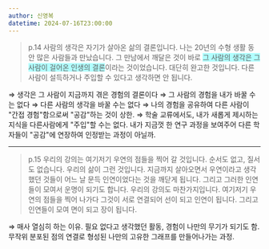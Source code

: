 ```yaml
---
author: 신영복
datetime: 2024-07-16T23:00:00
---
```

> p.14
> 사람의 생각은 자기가 살아온 삶의 결론입니다. 나는 20년의 수형 생활 동안 많은 사람들과 만났습니다. 그 만남에서 깨달은 것이 바로 <span style="background:#b1ffff">그 사람의 생각은 그 사람이 걸어온 인생의 결론</span>이라는 것이었습니다. 대단히 완고한 것입니다. 다른 사람이 설득하거나 주입할 수 있다고 생각하면 안 됩니다.

$\Rightarrow$ 생각은 그 사람이 지금까지 겪은 경험의 결론이다
$\Rightarrow$ 그 사람의 경험을 내가 바꿀 수는 없다
$\Rightarrow$ 다른 사람의 생각을 바꿀 수는 없다
$\Rightarrow$ 나의 경험을 공유하여 다른 사람이 "간접 경험"함으로써 "공감"하는 것이 상한.
$\Rightarrow$ 학술 교류에서도, 내가 새롭게 제시하는 지식을 다른사람에게 "주입"할 수는 없다. 내가 지금껏 한 연구 과정을 보여주어 다른 학자들이 "공감"에 연장하여 인정받는 과정이 아닐까.

---
> p.15
> 우리의 강의는 여기저기 우연의 점들을 찍어 갈 것입니다. 순서도 없고, 질서도 없습니다. 우리의 삶이 그런 것입니다. 지금까지 살아오면서 우연이라고 생각했던 것들이 어느 날 문득 인연이었다는 것을 깨닫게 됩니다. 그리고 그러한 인연들이 모여서 운명이 되기도 합니다. 우리의 강의도 마찬가지입니다. 여기저기 우연의 점들을 찍어 나가다 그것이 서로 연결되어 선이 되고 인연이 됩니다. 그리고 인연들이 모여 면이 되고 장이 됩니다.

$\Rightarrow$ 매사 열심히 하는 이유. 필요 없다고 생각했던 활동, 경험이 나만의 무기가 되기도 함. 무작위 분포된 점의 연결로 형성된 나만의 고유한 그래프를 만들어나가는 과정.

